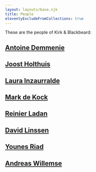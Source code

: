 ```yaml
---
layout: layouts/base.njk
title: People
eleventyExcludeFromCollections: true
---
```


These are the people of Kirk & Blackbeard:

## [Antoine Demmenie](/people/antoine/)

## [Joost Holthuis](/people/joost/)

## [Laura Inzaurralde](/people/laura/)

## [Mark de Kock](/people/mark/)

## [Reinier Ladan](/people/reinier/)

## [David Linssen](/people/david/)

## [Younes Riad](/people/younes/)

## [Andreas Willemse](/people/andreas/)
